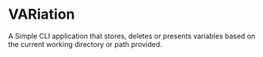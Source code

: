 # VARiation

A Simple CLI application that stores, deletes or presents variables based on the current working directory or path provided.

